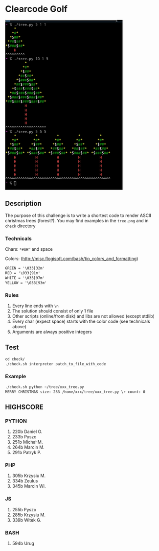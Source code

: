 # Clearcode Golf

![tree](/tree.png)

## Description

The purpose of this challenge is to write a shortest code to render ASCII christmas trees (forest?). You may find examples in the `tree.png` and in `check` directory 

### Technicals

Chars: `*#$H^` and space

Colors: (http://misc.flogisoft.com/bash/tip_colors_and_formatting)

```
GREEN = '\033[32m'
RED = '\033[91m'
WHITE = '\033[97m'
YELLOW = '\033[93m'
```

### Rules

1. Every line ends with `\n`
2. The solution should consist of only 1 file 
3. Other scripts (online/from disk) and libs are not allowed (except stdlib)
4. Every char (expect space) starts with the color code (see technicals above)
5. Arguments are always positive integers

## Test

```
cd check/
./check.sh interpreter patch_to_file_with_code
```

### Example

```
./check.sh python ~/tree/xxx_tree.py
MERRY CHRISTMAS size: 233 /home/xxx/tree/xxx_tree.py \r count: 0
```

## HIGHSCORE

### PYTHON

1. 220b Daniel O.
2. 233b Pyszo
3. 251b Michał M.
4. 264b Marcin M.
5. 291b Patryk P.

### PHP

1. 305b Krzysiu M.
2. 334b Zeulus
3. 345b Marcin Wi.

### JS

1. 255b Pyszo
2. 285b Krzysiu M.
3. 339b Witek G.

### BASH

1. 594b Urug

